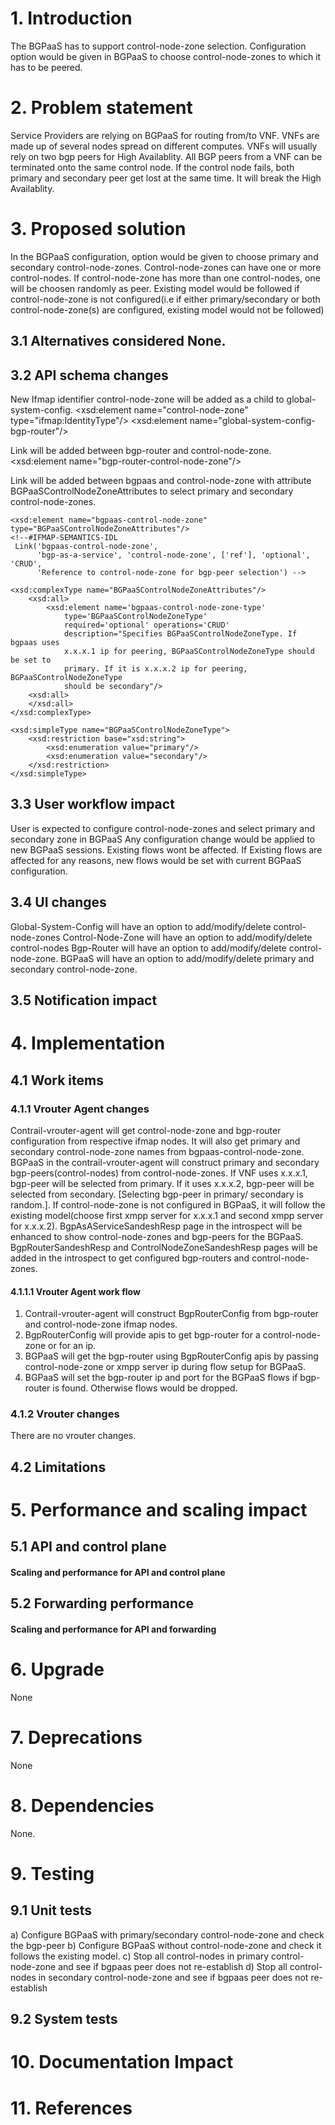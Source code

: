 # 1. Introduction
The BGPaaS has to support control-node-zone selection.
Configuration option would be given in BGPaaS to choose control-node-zones
to which it has to be peered.

# 2. Problem statement
Service Providers are relying on BGPaaS for routing from/to VNF.
VNFs are made up of several nodes spread on different computes.
VNFs will usually rely on two bgp peers for High Availablity.
All BGP peers from a VNF can be terminated onto the same control node.
If the control node fails, both primary and secondary peer get lost at
the same time. It will break the High Availablity.

# 3. Proposed solution
In the BGPaaS configuration, option would be given to choose primary and
secondary control-node-zones. Control-node-zones can have one or more
control-nodes. If control-node-zone has more than one control-nodes, one will
be choosen randomly as peer. Existing model would be followed if
control-node-zone is not configured(i.e if either primary/secondary or both
control-node-zone(s) are configured, existing model would not be followed)

## 3.1 Alternatives considered None.

## 3.2 API schema changes
New Ifmap identifier control-node-zone will be added as a child to
global-system-config.
    <xsd:element name="control-node-zone" type="ifmap:IdentityType"/>
    <xsd:element name="global-system-config-bgp-router"/>
    <!--#IFMAP-SEMANTICS-IDL
        Link('global-system-config-bgp-router',
                'global-system-config', 'bgp-router', ['ref'], 'required', 'R',
                'List of references to all bgp routers in systems.') -->

Link will be added between bgp-router and control-node-zone.
    <xsd:element name="bgp-router-control-node-zone"/>
    <!--#IFMAP-SEMANTICS-IDL
        Link('bgp-router-control-node-zone',
            'bgp-router', 'control-node-zone', ['ref'], 'optional', 'CRUD',
            'This bgp-router belongs to the referenced control-node-zone.') -->

Link will be added between bgpaas and control-node-zone with attribute
BGPaaSControlNodeZoneAttributes to select primary and secondary
control-node-zones.

    <xsd:element name="bgpaas-control-node-zone" type="BGPaaSControlNodeZoneAttributes"/>
    <!--#IFMAP-SEMANTICS-IDL
     Link('bgpaas-control-node-zone',
          'bgp-as-a-service', 'control-node-zone', ['ref'], 'optional', 'CRUD',
          'Reference to control-node-zone for bgp-peer selection') -->

    <xsd:complexType name="BGPaaSControlNodeZoneAttributes"/>
        <xsd:all>
            <xsd:element name='bgpaas-control-node-zone-type'
                type='BGPaaSControlNodeZoneType'
                required='optional' operations='CRUD'
                description="Specifies BGPaaSControlNodeZoneType. If bgpaas uses
                x.x.x.1 ip for peering, BGPaaSControlNodeZoneType should be set to
                primary. If it is x.x.x.2 ip for peering, BGPaaSControlNodeZoneType
                should be secondary"/>
        <xsd:all>
        </xsd:all>
    </xsd:complexType>

    <xsd:simpleType name="BGPaaSControlNodeZoneType">
        <xsd:restriction base="xsd:string">
            <xsd:enumeration value="primary"/>
            <xsd:enumeration value="secondary"/>
        </xsd:restriction>
    </xsd:simpleType>


## 3.3 User workflow impact
User is expected to configure control-node-zones and select primary and
secondary zone in BGPaaS
Any configuration change would be applied to new BGPaaS sessions. Existing
flows wont be affected.
If Existing flows are affected for any reasons, new flows would be set with
current BGPaaS configuration.

## 3.4 UI changes
Global-System-Config will have an option to add/modify/delete control-node-zones
Control-Node-Zone will have an option to add/modify/delete control-nodes
Bgp-Router will have an option to add/modify/delete control-node-zone.
BGPaaS will have an option to add/modify/delete primary and secondary
control-node-zone.

## 3.5 Notification impact

# 4. Implementation

## 4.1 Work items

### 4.1.1 Vrouter Agent changes
Contrail-vrouter-agent will get control-node-zone and bgp-router
configuration from respective ifmap nodes. It will also get primary
and secondary control-node-zone names from bgpaas-control-node-zone.
BGPaaS in the contrail-vrouter-agent will construct primary and secondary
bgp-peers(control-nodes) from control-node-zones. If VNF uses x.x.x.1,
bgp-peer will be selected from primary. If it uses x.x.x.2, bgp-peer
will be selected from secondary. [Selecting bgp-peer in primary/
secondary is random.]. If control-node-zone is not configured in BGPaaS,
it will follow the existing model(choose first xmpp server for x.x.x.1
and second xmpp server for x.x.x.2).
BgpAsAServiceSandeshResp page in the introspect will be enhanced to show
control-node-zones and bgp-peers for the BGPaaS.
BgpRouterSandeshResp and ControlNodeZoneSandeshResp pages will be added in the
introspect to get configured bgp-routers and control-node-zones.

#### 4.1.1.1 Vrouter Agent work flow
1. Contrail-vrouter-agent will construct BgpRouterConfig from bgp-router
   and control-node-zone ifmap nodes.
2. BgpRouterConfig will provide apis to get bgp-router for a control-node-zone
   or for an ip.
3. BGPaaS will get the bgp-router using BgpRouterConfig apis by passing
   control-node-zone or xmpp server ip during flow setup for BGPaaS.
4. BGPaaS will set the bgp-router ip and port for the BGPaaS flows if
   bgp-router is found. Otherwise flows would be dropped.

### 4.1.2 Vrouter changes
There are no vrouter changes.

## 4.2 Limitations

# 5. Performance and scaling impact
## 5.1 API and control plane
#### Scaling and performance for API and control plane

## 5.2 Forwarding performance
#### Scaling and performance for API and forwarding

# 6. Upgrade
None

# 7. Deprecations
None

# 8. Dependencies
None.

# 9. Testing
## 9.1 Unit tests
a) Configure BGPaaS with primary/secondary control-node-zone and check the
bgp-peer
b) Configure BGPaaS without control-node-zone and check it follows the existing
model.
c) Stop all control-nodes in primary control-node-zone and see if bgpaas peer
does not re-establish
d) Stop all control-nodes in secondary control-node-zone and see if bgpaas peer
does not re-establish

## 9.2 System tests

# 10. Documentation Impact

# 11. References
